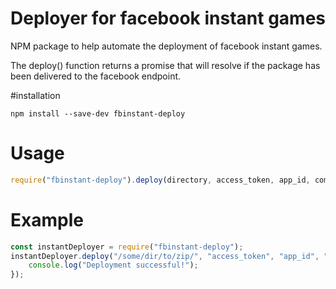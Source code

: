 # Deployer for facebook instant games

 NPM package to help automate the deployment of facebook instant games.
 
 The deploy() function returns a promise that will resolve if the package has been delivered to the facebook endpoint.

#installation

<code>npm install --save-dev fbinstant-deploy</code>

# Usage

```javascript
require("fbinstant-deploy").deploy(directory, access_token, app_id, comment);
```

# Example

```javascript
const instantDeployer = require("fbinstant-deploy");
instantDeployer.deploy("/some/dir/to/zip/", "access_token", "app_id", "some comment here").then(()=>{
    console.log("Deployment successful!");
});
```
